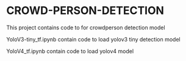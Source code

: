 # CROWD-PERSON-DETECTION
This project contains code to for  crowdperson detection model 

YoloV3-tiny_tf.ipynb contain code to load yolov3 tiny detection model 

YoloV4_tf.ipynb contain code to load yolov4 model
